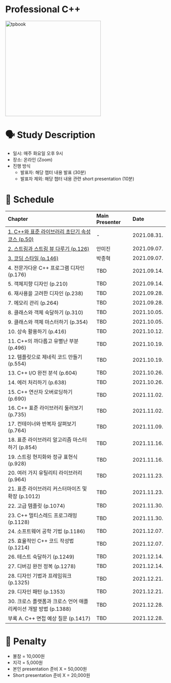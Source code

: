 # Professional C++

<img src="https://media.wiley.com/product_data/coverImage300/06/11196954/1119695406.jpg" alt="tpbook" width="300"/>

# 🗣️ Study Description

- 일시: 매주 화요일 오후 9시
- 장소: 온라인 (Zoom)
- 진행 방식
    - 발표자: 해당 챕터 내용 발표 (30분)
    - 발표자 제외: 해당 챕터 내용 관련 short presentation (10분)

# 📜 Schedule

| Chapter | Main Presenter | Date |
| :------ | :------------- | :--- |
| [1. C++와 표준 라이브러리 초단기 속성 코스 (p.50)](chapter1)  | - | 2021.08.31. |
| [2. 스트링과 스트링 뷰 다루기 (p.126)](chapter2)            | 안미진 | 2021.09.07. |
| [3. 코딩 스타일 (p.146)](chapter3)                      | 박종혁 | 2021.09.07. |
| 4. 전문가다운 C++ 프로그램 디자인 (p.176)       | TBD | 2021.09.14. |
| 5. 객체지향 디자인 (p.210)                   | TBD | 2021.09.14. |
| 6. 재사용을 고려한 디자인 (p.238)              | TBD | 2021.09.28. |
| 7. 메모리 관리 (p.264)                      | TBD | 2021.09.28. |
| 8. 클래스와 객체 숙달하기 (p.310)              | TBD | 2021.10.05. |
| 9. 클래스와 객체 마스터하기 (p.354)             | TBD | 2021.10.05. |
| 10. 상속 활용하기 (p.416)                    | TBD | 2021.10.12. |
| 11. C++의 까다롭고 유별난 부분 (p.496)         | TBD | 2021.10.19. |
| 12. 템플릿으로 제네릭 코드 만들기 (p.554)        | TBD | 2021.10.19. |
| 13. C++ I/O 완전 분석 (p.604)               | TBD | 2021.10.26. |
| 14. 에러 처리하기 (p.638)                    | TBD | 2021.10.26. |
| 15. C++ 연산자 오버로딩하기 (p.690)           | TBD | 2021.11.02. |
| 16. C++ 표준 라이브러리 둘러보기 (p.735)       | TBD | 2021.11.02. |
| 17. 컨테이너와 반복자 살펴보기 (p.764)          | TBD | 2021.11.09. |
| 18. 표준 라이브러리 알고리즘 마스터하기 (p.854)   | TBD | 2021.11.16. |
| 19. 스트링 현지화와 정규 표현식 (p.928)         | TBD | 2021.11.16. |
| 20. 여러 가지 유틸리티 라이브러리 (p.964)       | TBD | 2021.11.23. |
| 21. 표준 라이브러리 커스터마이즈 및 확장 (p.1012) | TBD | 2021.11.23. |
| 22. 고급 템플릿 (p.1074)                    | TBD | 2021.11.30. |
| 23. C++ 멀티스레드 프로그래밍 (p.1128)        | TBD | 2021.11.30. |
| 24. 소프트웨어 공학 기법 (p.1186)             | TBD | 2021.12.07. |
| 25. 효율적인 C++ 코드 작성법 (p.1214)         | TBD | 2021.12.07. |
| 26. 테스트 숙달하기 (p.1249)                 | TBD | 2021.12.14. |
| 27. 디버깅 완전 정복 (p.1278)                 | TBD | 2021.12.14. |
| 28. 디자인 기법과 프레임워크 (p.1325)         | TBD | 2021.12.21. |
| 29. 디자인 패턴 (p.1353)                  | TBD | 2021.12.21. |
| 30. 크로스 플랫폼과 크로스 언어 애플리케이션 개발 방법 (p.1388) | TBD | 2021.12.28. |
| 부록 A. C++ 면접 예상 질문 (p.1417)           | TBD | 2021.12.28. |

# 💸 Penalty

- 불참 = 10,000원
- 지각 = 5,000원
- 본인 presentation 준비 X = 50,000원
- Short presentation 준비 X = 20,000원
